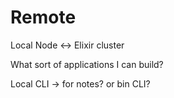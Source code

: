 # Remote

Local Node <-> Elixir cluster

What sort of applications I can build?

Local CLI -> for notes? or bin CLI?
